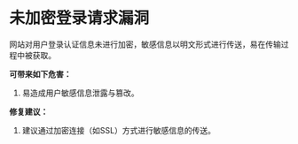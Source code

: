 # 未加密登录请求漏洞

网站对用户登录认证信息未进行加密，敏感信息以明文形式进行传送，易在传输过程中被获取。

**可带来如下危害：**

1. 易造成用户敏感信息泄露与篡改。

**修复建议：**

1. 建议通过加密连接（如SSL）方式进行敏感信息的传送。